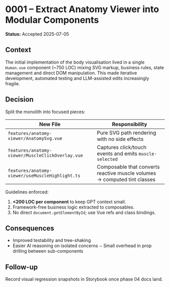 # 0001 – Extract Anatomy Viewer into Modular Components

**Status:** Accepted 2025-07-05

## Context
The initial implementation of the body visualisation lived in a single `Human.vue` component (~750 LOC) mixing SVG markup, business rules, state management and direct DOM manipulation. This made iterative development, automated testing and LLM-assisted edits increasingly fragile.

## Decision
Split the monolith into focused pieces:

| New File | Responsibility |
|----------|---------------|
| `features/anatomy-viewer/AnatomySvg.vue` | Pure SVG path rendering with no side effects |
| `features/anatomy-viewer/MuscleClickOverlay.vue` | Captures click/touch events and emits `muscle-selected` |
| `features/anatomy-viewer/useMuscleHighlight.ts` | Composable that converts reactive muscle volumes → computed tint classes |

Guidelines enforced:
1. **<200 LOC per component** to keep GPT context small.
2. Framework-free business logic extracted to composables.
3. No direct `document.getElementById`; use Vue refs and class bindings.

## Consequences
+ Improved testability and tree-shaking
+ Easier AI reasoning on isolated concerns
− Small overhead in prop drilling between sub-components

## Follow-up
Record visual regression snapshots in Storybook once phase 04 docs land.
